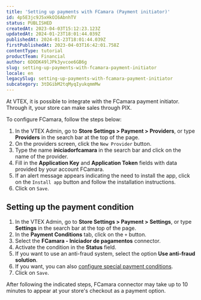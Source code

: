 ```yaml
---
title: 'Setting up payments with FCamara (Payment initiator)'
id: 4p5E3jc9J5xHkOI6AbnhTV
status: PUBLISHED
createdAt: 2023-04-03T15:12:23.123Z
updatedAt: 2024-01-23T18:01:44.039Z
publishedAt: 2024-01-23T18:01:44.039Z
firstPublishedAt: 2023-04-03T16:42:01.758Z
contentType: tutorial
productTeam: Financial
author: 6DODK49lJPk3yvcoe6GB6g
slug: setting-up-payments-with-fcamara-payment-initiator
locale: en
legacySlug: setting-up-payments-with-fcamara-payment-initiator
subcategory: 3tDGibM2tqMyqIyukqmmMw
---
```


At VTEX, it is possible to integrate with the FCamara payment initiator. Through it, your store can make sales through PIX.

To configure FCamara, follow the steps below:

1. In the VTEX Admin, go to __Store Settings > Payment > Providers__, or type __Providers__ in the search bar at the top of the page.
2. On the providers screen, click the `New Provider` button.
3. Type the name __iniciadorfcamara__ in the search bar and click on the name of the provider.
4. Fill in the __Application Key__ and __Application Token__ fields with data provided by your account FCamara.
5. If an alert message appears indicating the need to install the app, click on the `Install app` button and follow the installation instructions.
6. Click on `Save`.

## Setting up the payment condition

1. In the VTEX Admin, go to __Store Settings > Payment > Settings__, or type __Settings__ in the search bar at the top of the page.
2. In the __Payment Conditions__ tab, click on the `+` button.
3. Select the __FCamara - Iniciador de pagamentos__ connector.
4. Activate the condition in the __Status__ field.
5. If you want to use an anti-fraud system, select the option __Use anti-fraud solution__.
6. If you want, you can also [configure special payment conditions](https://help.vtex.com/en/tutorial/condiciones-especiales--tutorials_456?&utm_source=autocomplete#).
7. Click on `Save`.

After following the indicated steps, FCamara connector may take up to 10 minutes to appear at your store's checkout as a payment option.
